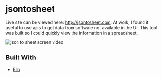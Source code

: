 # jsontosheet

Live site can be viewed here: http://jsontosheet.com. At work, I found it useful to use apis to get data from software not available in the UI. This tool was built so I could quickly view the information in a spreadsheet.

![json to sheet screen video](http://imgur.com/a/AdVG9)

## Built With
* [Elm](http://elm-lang.org)

